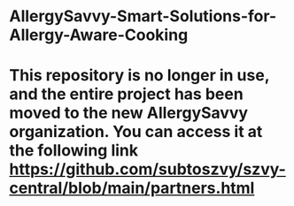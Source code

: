 # AllergySavvy-Smart-Solutions-for-Allergy-Aware-Cooking
# This repository is no longer in use, and the entire project has been moved to the new AllergySavvy organization. You can access it at the following link https://github.com/subtoszvy/szvy-central/blob/main/partners.html
